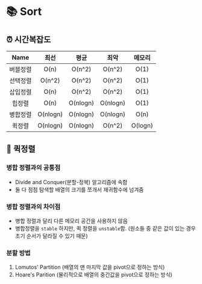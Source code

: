 # 📚 Sort

## ⏰ 시간복잡도

|   Name   |   최선   |   평균   |   최악   | 메모리  |
| :------: | :------: | :------: | :------: | :-----: |
| 버블정렬 |   O(n)   |  O(n^2)  |  O(n^2)  |  O(1)   |
| 선택정렬 |  O(n^2)  |  O(n^2)  |  O(n^2)  |  O(1)   |
| 삽입정렬 |   O(n)   |  O(n^2)  |  O(n^2)  |  O(1)   |
|  힙정렬  |   O(n)   | O(nlogn) | O(nlogn) |  O(1)   |
| 병합정렬 | O(nlogn) | O(nlogn) | O(nlogn) |  O(n)   |
|  퀵정렬  | O(nlogn) | O(nlogn) |  O(n^2)  | O(logn) |

## 🔎 퀵정렬

### 병합 정렬과의 공통점

- Divide and Conquer(분할-정복) 알고리즘에 속함
- 둘 다 점점 탐색할 배열의 크기를 쪼개서 재귀함수에 넘겨줌

### 병합 정렬과의 차이점

- 병합 정렬과 달리 다른 메모리 공간을 사용하지 않음
- 병합정렬을 `stable` 하지만, 퀵 정렬을 `unstable`함. (원소들 중 같은 값이 있는 경우 초기 순서가 달라질 수 있기 때문)

### 분할 방법

1. Lomutos' Partition (배열의 맨 마지막 값을 pivot으로 정하는 방식)
2. Hoare's Parition (물리적으로 배열의 중간값을 pivot으로 정하는 방식)
